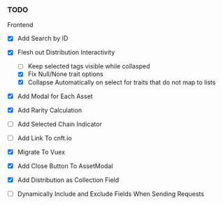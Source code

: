 ### TODO

Frontend
- [X] Add Search by ID
- [X] Flesh out Distribution Interactivity
    - [ ] Keep selected tags visible while collasped
    - [X] Fix Null/None trait options
    - [X] Collapse Automatically on select for traits that do not map to lists
- [X] Add Modal for Each Asset
- [X] Add Rarity Calculation

- [ ] Add Selected Chain Indicator
- [ ] Add Link To cnft.io
- [X] Migrate To Vuex
- [X] Add Close Button To AssetModal
- [X] Add Distribution as Collection Field
- [ ] Dynamically Include and Exclude Fields When Sending Requests
